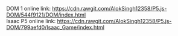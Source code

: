 DOM 1 online link:                      https://cdn.rawgit.com/AlokSingh12358/P5.js-DOM/544f9121/DOM/index.html                        
Isaac P5 online link:                   https://cdn.rawgit.com/AlokSingh12358/P5.js-DOM/799aefd0/Isaac_Game/index.html
